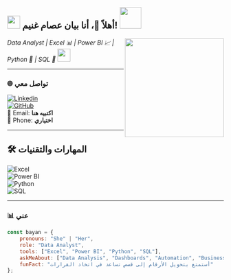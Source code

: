 <h2>
  <img src="https://em-content.zobj.net/source/microsoft-teams/363/woman-technologist_1f469-200d-1f4bb.png" width="30"/> 
  أهلاً 👋، أنا بيان عصام غنيم! 
  <img src="https://media.giphy.com/media/coxQHKASG60HrHtvkt/giphy.gif" width="50">
</h2>

<img align='right' src="https://media.giphy.com/media/26tn33aiTi1jkl6H6/giphy.gif" width="230">

<p><em>Data Analyst | Excel 📊 | Power BI 📈 | Python 🐍 | SQL 💾
<img src="https://media.giphy.com/media/WUlplcMpOCEmTGBtBW/giphy.gif" width="30"> 
</em></p>

---

### 🌐 تواصل معي
[![Linkedin](https://img.shields.io/badge/-LinkedIn-blue?style=flat-square&logo=Linkedin&logoColor=white)](https://www.linkedin.com/in/USERNAME/)  
[![GitHub](https://img.shields.io/badge/-GitHub-black?style=flat-square&logo=github&logoColor=white)](https://github.com/USERNAME)  
📧 Email: **اكتبيه هنا**  
📱 Phone: **اختياري**  

---

## 🛠️ المهارات والتقنيات

![Excel](https://img.shields.io/badge/Excel-217346?style=for-the-badge&logo=microsoft-excel&logoColor=white)  
![Power BI](https://img.shields.io/badge/PowerBI-F2C811?style=for-the-badge&logo=power-bi&logoColor=black)  
![Python](https://img.shields.io/badge/Python-3776AB?style=for-the-badge&logo=python&logoColor=white)  
![SQL](https://img.shields.io/badge/SQL-336791?style=for-the-badge&logo=postgresql&logoColor=white)  

---

### 📊 عني

```javascript
const bayan = {
    pronouns: "She" | "Her",
    role: "Data Analyst",
    tools: ["Excel", "Power BI", "Python", "SQL"],
    askMeAbout: ["Data Analysis", "Dashboards", "Automation", "Business Insights"],
    funFact: "أستمتع بتحويل الأرقام إلى قصص تساعد في اتخاذ القرارات"
};
